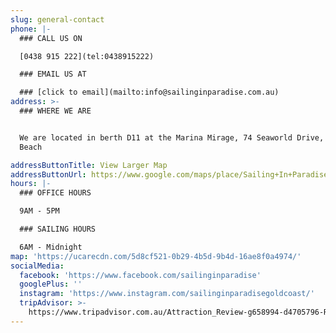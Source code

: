 ```yaml
---
slug: general-contact
phone: |-
  ### CALL US ON

  [0438 915 222](tel:0438915222)

  ### EMAIL US AT

  ### [click to email](mailto:info@sailinginparadise.com.au)
address: >-
  ### WHERE WE ARE


  We are located in berth D11 at the Marina Mirage, 74 Seaworld Drive, Main
  Beach

addressButtonTitle: View Larger Map
addressButtonUrl: https://www.google.com/maps/place/Sailing+In+Paradise+-+Gold+Coast+Cruises+and+Private+Charters/@-27.9690698,153.4220553,17z/data=!3m1!4b1!4m5!3m4!1s0x6b910fbb03d6e84f:0xba3d8c1c4e894ac3!8m2!3d-27.9690698!4d153.424244
hours: |-
  ### OFFICE HOURS

  9AM - 5PM

  ### SAILING HOURS

  6AM - Midnight
map: 'https://ucarecdn.com/5d8cf521-0b29-4b5d-9b4d-16ae8f0a4974/'
socialMedia:
  facebook: 'https://www.facebook.com/sailinginparadise'
  googlePlus: ''
  instagram: 'https://www.instagram.com/sailinginparadisegoldcoast/'
  tripAdvisor: >-
    https://www.tripadvisor.com.au/Attraction_Review-g658994-d4705796-Reviews-Sailing_In_Paradise-Main_Beach_Gold_Coast_Queensland.html
---
```

